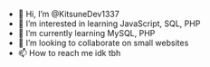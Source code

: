 - 👋 Hi, I’m @KitsuneDev1337
- 👀 I’m interested in learning JavaScript, SQL, PHP
- 🌱 I’m currently learning MySQL, PHP
- 💞️ I’m looking to collaborate on small websites
- 📫 How to reach me idk tbh

<!---
KitsuneDev1337/KitsuneDev1337 is a ✨ special ✨ repository because its `README.md` (this file) appears on your GitHub profile.
You can click the Preview link to take a look at your changes.
--->
